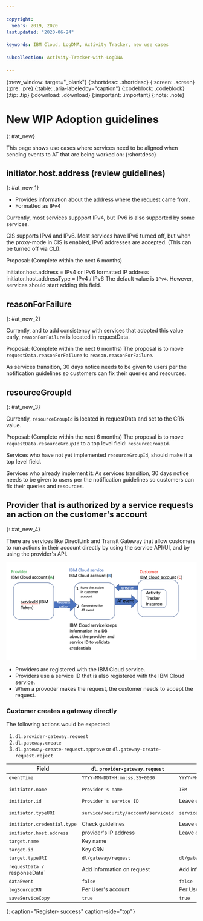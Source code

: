 ```yaml
---

copyright:
  years: 2019, 2020
lastupdated: "2020-06-24"

keywords: IBM Cloud, LogDNA, Activity Tracker, new use cases

subcollection: Activity-Tracker-with-LogDNA

---
```


{:new_window: target="_blank"}
{:shortdesc: .shortdesc}
{:screen: .screen}
{:pre: .pre}
{:table: .aria-labeledby="caption"}
{:codeblock: .codeblock}
{:tip: .tip}
{:download: .download}
{:important: .important}
{:note: .note}


# New WIP Adoption guidelines
{: #at_new}

This page shows use cases where services need to be aligned when sending events to AT that are being worked on:
{:shortdesc}


## initiator.host.address (review guidelines)
{: #at_new_1}

* Provides information about the address where the request came from. 
* Formatted as IPv4

Currently, most services suppport IPv4, but IPv6 is also supported by some services.

CIS supports IPv4 and IPv6. Most services have IPv6 turned off, but when the proxy-mode in CIS  is enabled, IPv6 addresses are accepted. (This can be turned off via CLI).



Proposal: (Complete within the next 6 months)

initiator.host.address = IPv4 or IPv6 formatted IP address
initiator.host.addressType = IPv4 / IPv6   The default value is `IPv4`. However, services should start adding this field. 


## reasonForFailure
{: #at_new_2}

Currently, and to add consistency with services that adopted this value early, `reasonForFailure` is located in requestData. 

Proposal: (Complete within the next 6 months)
The proposal is to move `requestData.reasonForFailure` to `reason.reasonForFailure`. 

As services transition, 30 days notice needs to be given to users per the notification guidelines so customers can fix their queries and resources.


## resourceGroupId
{: #at_new_3}

Currently, `resourceGroupId` is located in requestData and set to the CRN value.

Proposal: (Complete within the next 6 months)
The proposal is to move `requestData.resourceGroupId` to a top level field: `resourceGroupId`. 

Services who have not yet implemented `resourceGroupId`, should make it a top level field. 

Services who already implement it: As services transition, 30 days notice needs to be given to users per the notification guidelines so customers can fix their queries and resources.



## Provider that is authorized by a service requests an action on the customer's account
{: #at_new_4}

There are services like DirectLink and Transit Gateway that allow customers to run actions in their account directly by using the service API/UI, and by using the provider's API.

![Pattern 2](images/pattern2.png "Pattern 2")

* Providers are registered with the IBM Cloud service.
* Providers use a service ID that is also registered with the IBM Cloud service. 
* When a provoder makes the request, the customer needs to accept the request.


### Customer creates a gateway directly

The following actions would be expected:

1. `dl.provider-gateway.request`
2. `dl.gateway.create`
3. `dl.gateway-create-request.approve` or `dl.gateway-create-request.reject`



| Field                       | `dl.provider-gateway.request` | `dl.gateway.create` |`dl.gateway-create-request.approve` | `dl.gateway-create-request.reject` |
|-----------------------------|-------------------------------|---------------------|------------------------------------|-----------------------|
| `eventTime`                 | `YYYY-MM-DDTHH:mm:ss.SS+0000` | `YYYY-MM-DDTHH:mm:ss.SS+0000`| `YYYY-MM-DDTHH:mm:ss.SS+0000` | `YYYY-MM-DDTHH:mm:ss.SS+0000` |
| `initiator.name`            | `Provider's name`             | `IBM`               | `user` or `service ID` in customer's account | `user` or `service ID` in customer's account |
| `initiator.id`              | `Provider's service ID`       | Leave empty         | IBMid or serviceID  | IBMid or serviceID  | 
| `initiator.typeURI`         | `service/security/account/serviceid` | `service/security/account/service` | `service/security/account/user` or `service/security/account/serviceid` | `service/security/account/user` or `service/security/account/serviceid` | 
| `initiator.credential.type` | Check guidelines | Leave empty | Check guidelines | Check guidelines | |
| `initiator.host.address`    | provider's IP address | Leave empty | User's IP address | User's IP address |
| `target.name`               | Key name |
| `target.id`                 | Key CRN |
| `target.typeURI`            | `dl/gateway/request` | `dl/gateway` | `dl/gateway/request` | `dl/gateway/request` |
| `requestData / `responseData`    | Add information on request |  Add information on request | Add information on request | Add information on request |
| `dataEvent`                 | `false` | `false` | `false` | `false` |
| `logSourceCRN`              | Per User's account | Per User's account | Per User's account | Per User's account |
| `saveServiceCopy`           | `true` | `true` | `true` | `true` |
{: caption="Register- success" caption-side="top"}














